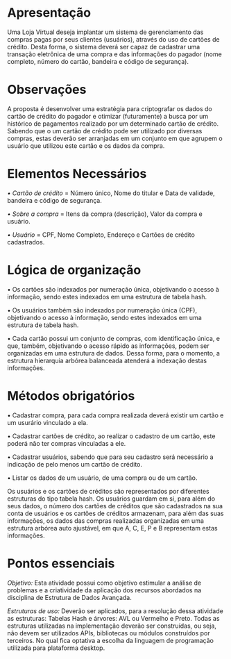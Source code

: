 # Apresentação
Uma Loja Virtual deseja implantar um sistema de gerenciamento das compras pagas por seus
clientes (usuários), através do uso de cartões de crédito. Desta forma, o sistema deverá ser
capaz de cadastrar uma transação eletrônica de uma compra e das informações do pagador
(nome completo, número do cartão, bandeira e código de segurança). 

# Observações
A proposta é desenvolver uma estratégia para criptografar os dados do cartão de crédito do
pagador e otimizar (futuramente) a busca por um histórico de pagamentos realizado por um
determinado cartão de crédito. Sabendo que o um cartão de crédito pode ser utilizado por
diversas compras, estas deverão ser arranjadas em um conjunto em que agrupem o usuário
que utilizou este cartão e os dados da compra.

# Elementos Necessários
*• Cartão de crédito* = Número único, Nome do titular e Data de validade, bandeira e código de segurança.

*• Sobre a compra* = Itens da compra (descrição), Valor da compra e usuário.

*• Usuário* = CPF, Nome Completo, Endereço e Cartões de crédito cadastrados.

# Lógica de organização
• Os cartões são indexados por numeração única, objetivando o acesso à informação,
sendo estes indexados em uma estrutura de tabela hash.

• Os usuários também são indexados por numeração única (CPF), objetivando o acesso à
informação, sendo estes indexados em uma estrutura de tabela hash.

• Cada cartão possui um conjunto de compras, com identificação única, e que, também,
objetivando o acesso rápido as informações, podem ser organizadas em uma estrutura
de dados. Dessa forma, para o momento, a estrutura hierarquia arbórea balanceada
atenderá a indexação destas informações.

# Métodos obrigatórios
• Cadastrar compra, para cada compra realizada deverá existir um cartão e um usurário
vinculado a ela.

• Cadastrar cartões de crédito, ao realizar o cadastro de um cartão, este poderá não ter
compras vinculadas a ele.

• Cadastrar usuários, sabendo que para seu cadastro será necessário a indicação de pelo
menos um cartão de crédito.

• Listar os dados de um usuário, de uma compra ou de um cartão.


Os usuários e os cartões de créditos são representados por diferentes estruturas do tipo tabela
hash. Os usuários guardam em si, para além do seus dados, o número dos cartões de créditos
que são cadastrados na sua conta de usuários e os cartões de créditos armazenam, para além
das suas informações, os dados das compras realizadas organizadas em uma estrutura arbórea
auto ajustável, em que A, C, E, P e B representam estas informações.

# Pontos essenciais
*Objetivo:* Esta atividade possui como objetivo estimular a análise de problemas e a criatividade
da aplicação dos recursos abordados na disciplina de Estrutura de Dados Avançada.

*Estruturas de uso:* Deverão ser aplicados, para a resolução dessa atividade as estruturas: Tabelas
Hash e árvores: AVL ou Vermelho e Preto. Todas as estruturas utilizadas na implementação
deverão ser construídas, ou seja, não devem ser utilizados APIs, bibliotecas ou módulos
construídos por terceiros. No qual fica optativa a escolha da linguagem de programação utilizada para plataforma desktop.
